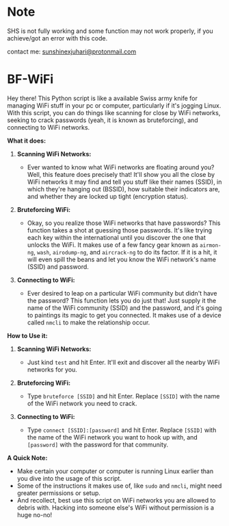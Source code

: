 
# Note
SHS is not fully working and some function may not work properly, if you achieve/got an error with this code.

contact me: sunshinexjuhari@protonmail.com

# BF-WiFi

Hey there! This Python script is like a available Swiss army knife for managing WiFi stuff in your pc or computer, particularly if it's jogging Linux. With this script, you can do things like scanning for close by WiFi networks, seeking to crack passwords (yeah, it is known as bruteforcing), and connecting to WiFi networks.

**What it does:**

1. **Scanning WiFi Networks:**
   - Ever wanted to know what WiFi networks are floating around you? Well, this feature does precisely that! It'll show you all the close by WiFi networks it may find and tell you stuff like their names (SSID), in which they're hanging out (BSSID), how suitable their indicators are, and whether they are locked up tight (encryption status).

2. **Bruteforcing WiFi:**
   - Okay, so you realize those WiFi networks that have passwords? This function takes a shot at guessing those passwords. It's like trying each key within the international until you discover the one that unlocks the WiFi. It makes use of a few fancy gear known as `airmon-ng`, `wash`, `airodump-ng`, and `aircrack-ng` to do its factor. If it is a hit, it will even spill the beans and let you know the WiFi network's name (SSID) and password.

3. **Connecting to WiFi:**
   - Ever desired to leap on a particular WiFi community but didn't have the password? This function lets you do just that! Just supply it the name of the WiFi community (SSID) and the password, and it's going to paintings its magic to get you connected. It makes use of a device called `nmcli` to make the relationship occur.

**How to Use it:**

1. **Scanning WiFi Networks:**
   - Just kind `test` and hit Enter. It'll exit and discover all the nearby WiFi networks for you.

2. **Bruteforcing WiFi:**
   - Type `bruteforce [SSID]` and hit Enter. Replace `[SSID]` with the name of the WiFi network you need to crack.

3. **Connecting to WiFi:**
   - Type `connect [SSID]:[password]` and hit Enter. Replace `[SSID]` with the name of the WiFi network you want to hook up with, and `[password]` with the password for that community.

**A Quick Note:**
- Make certain your computer or computer is running Linux earlier than you dive into the usage of this script.
- Some of the instructions it makes use of, like `sudo` and `nmcli`, might need greater permissions or setup.
- And recollect, best use this script on WiFi networks you are allowed to debris with. Hacking into someone else's WiFi without permission is a huge no-no!

